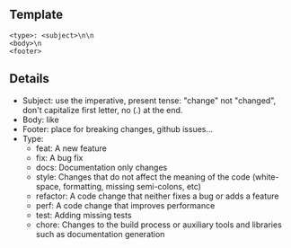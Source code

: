 ## Template

```
<type>: <subject>\n\n
<body>\n
<footer>
```

## Details

- Subject: use the imperative, present tense: "change" not "changed", don't capitalize first letter, no (.) at the end.
- Body: like <subject>
- Footer: place for breaking changes, github issues...
- Type:
  - feat: A new feature
  - fix: A bug fix
  - docs: Documentation only changes
  - style: Changes that do not affect the meaning of the code (white-space, formatting, missing semi-colons, etc)
  - refactor: A code change that neither fixes a bug or adds a feature
  - perf: A code change that improves performance
  - test: Adding missing tests
  - chore: Changes to the build process or auxiliary tools and libraries such as documentation generation
